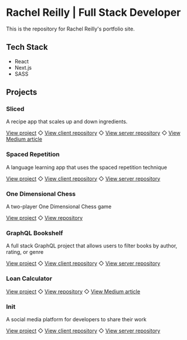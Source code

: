 # Rachel Reilly |  Full Stack Developer

This is the repository for Rachel Reilly's portfolio site.

## Tech Stack

- React
- Next.js
- SASS

## Projects

### Sliced

A recipe app that scales up and down ingredients.

[View project](https://sliced.rachanastasia.vercel.app/) ◇ 
[View client repository](https://github.com/Rachanastasia/sliced-client) ◇ 
[View server repository](https://github.com/Rachanastasia/sliced-API) ◇ 
[View Medium article](https://rachanastasia.medium.com/a-tale-of-three-string-parsing-algorithms-ed62a13bc62b)

### Spaced Repetition

A language learning app that uses the spaced repetition technique

[View project](https://spaced-repetition-dun.vercel.app/) ◇ 
[View client repository](https://github.com/Rachanastasia/spaced-repetition-client) ◇ 
[View server repository](https://github.com/Rachanastasia/spaced-repetition-server)

### One Dimensional Chess

A two-player One Dimensional Chess game

[View project](https://one-d-chess.vercel.app/) ◇ 
[View repository](https://github.com/Rachanastasia/one-dimensional-chess)


### GraphQL Bookshelf

A full stack GraphQL project that allows users to filter books by author, rating, or genre

[View project](https://bookshelf.rachanastasia.vercel.app/) ◇ 
[View client repository](https://github.com/Rachanastasia/graphql-bookshelf-client) ◇ 
[View server repository](https://github.com/Rachanastasia/graphql-bookshelf-api)


### Loan Calculator

[View project](https://loan-calculator-two.vercel.app/) ◇ 
[View repository](https://github.com/Rachanastasia/loan-calculator) ◇ 
[View Medium article](https://rachanastasia.medium.com/usestate-vs-usereducer-9bbfca768f51)



### Init

A social media platform for developers to share their work

[View project](https://init-rachel.vercel.app/) ◇ 
[View client repository](https://github.com/Rachanastasia/init) ◇ 
[View server repository](https://github.com/Rachanastasia/init-api)
